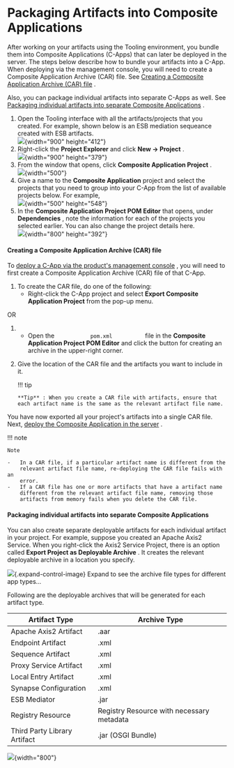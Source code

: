 # Packaging Artifacts into Composite Applications

After working on your artifacts using the Tooling environment, you
bundle them into Composite Applications (C-Apps) that can later be
deployed in the server. The steps below describe how to bundle your
artifacts into a C-App. When deploying via the management console, you
will need to create a Composite Application Archive (CAR) file. See
[Creating a Composite Application Archive (CAR)
file](#PackagingArtifactsintoCompositeApplications-CreatingaCompositeApplicationArchive(CAR)file)
.

Also, you can package individual artifacts into separate C-Apps as well.
See [Packaging individual artifacts into separate Composite
Applications](#PackagingArtifactsintoCompositeApplications-PackagingindividualartifactsintoseparateCompositeApplications)
.

1.  Open the Tooling interface with all the artifacts/projects that you
    created. For example, shown below is an ESB mediation sequeance
    created with ESB artifacts.  
    ![](attachments/50521962/119114531.png){width="900" height="412"}
2.  Right-click the **Project Explorer** and click **New -\> Project**
    .  
    ![](attachments/50521962/119114532.png){width="900" height="379"}
3.  From the window that opens, click **Composite Application Project**
    .  
    ![](attachments/50521962/51252779.png){width="500"}
4.  Give a name to the **Composite Application** project and select the
    projects that you need to group into your C-App from the list of
    available projects below. For example,  
    ![](attachments/50521962/119114537.png){width="500" height="548"}
5.  In the **Composite Application Project POM Editor** that opens,
    under **Dependencies** , note the information for each of the
    projects you selected earlier. You can also change the project
    details here.  
    ![](attachments/50521962/119114534.png){width="800" height="392"}

#### Creating a Composite Application Archive (CAR) file

To [deploy a C-App via the product's management
console](_Deploying_Composite_Applications_in_the_Server_) , you will
need to first create a Composite Application Archive (CAR) file of that
C-App.

1.  To create the CAR file, do one of the following:
    -   Right-click the C-App project and select **Export Composite
        Application Project** from the pop-up menu.

OR

1.  -   Open the `            pom.xml           ` file in the
        **Composite Application Project POM Editor** and click the
        button for creating an archive in the upper-right corner.

2.  Give the location of the CAR file and the artifacts you want to
    include in it.

    !!! tip
    
        **Tip** : When you create a CAR file with artifacts, ensure that
        each artifact name is the same as the relevant artifact file name.
    

You have now exported all your project's artifacts into a single CAR
file. Next, [deploy the Composite Application in the
server](_Deploying_Composite_Applications_in_the_Server_) .

!!! note
    
    Note
    
    -   In a CAR file, if a particular artifact name is different from the
        relevant artifact file name, re-deploying the CAR file fails with an
        error.
    -   If a CAR file has one or more artifacts that have a artifact name
        different from the relevant artifact file name, removing those
        artifacts from memory fails when you delete the CAR file.
    

#### Packaging individual artifacts into separate Composite Applications

You can also create separate deployable artifacts for each individual
artifact in your project. For example, suppose you created an Apache
Axis2 Service. When you right-click the Axis2 Service Project, there is
an option called **Export Project as Deployable Archive** . It creates
the relevant deployable archive in a location you specify.

![](images/icons/grey_arrow_down.png){.expand-control-image} Expand to
see the archive file types for different app types...

Following are the deployable archives that will be generated for each
artifact type.

| **Artifact Type**            | **Archive Type**                          |
|------------------------------|-------------------------------------------|
| Apache Axis2 Artifact        | .aar                                      |
| Endpoint Artifact            | .xml                                      |
| Sequence Artifact            | .xml                                      |
| Proxy Service Artifact       | .xml                                      |
| Local Entry Artifact         | .xml                                      |
| Synapse Configuration        | .xml                                      |
| ESB Mediator                 | .jar                                      |
| Registry Resource            | Registry Resource with necessary metadata |
| Third Party Library Artifact | .jar (OSGI Bundle)                        |

![](attachments/50521962/57744665.png){width="800"}
